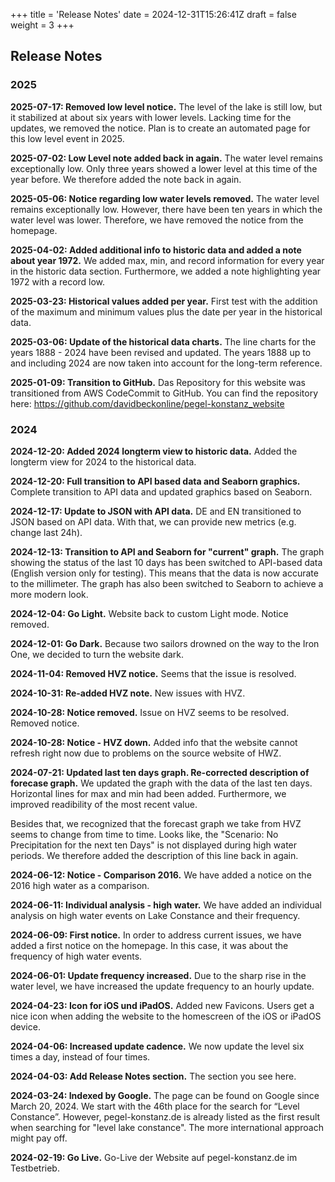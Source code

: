 +++
title = 'Release Notes'
date = 2024-12-31T15:26:41Z
draft = false
weight = 3
+++

## Release Notes

### 2025

**2025-07-17: Removed low level notice.**
The level of the lake is still low, but it stabilized at about six years with lower levels. Lacking time for the updates, we removed the notice. Plan is to create an automated page for this low level event in 2025.

**2025-07-02: Low Level note added back in again.**
The water level remains exceptionally low. Only three years showed a lower level at this time of the year before. We therefore added the note back in again.

**2025-05-06: Notice regarding low water levels removed.**
The water level remains exceptionally low. However, there have been ten years in which the water level was lower. Therefore, we have removed the notice from the homepage.

**2025-04-02: Added additional info to historic data and added a note about year 1972.**
We added max, min, and record information for every year in the historic data section.
Furthermore, we added a note highlighting year 1972 with a record low.

**2025-03-23: Historical values ​​added per year.**
First test with the addition of the maximum and minimum values ​​plus the date per year in the historical data.

**2025-03-06: Update of the historical data charts.**
The line charts for the years 1888 - 2024 have been revised and updated. The years 1888 up to and including 2024 are now taken into account for the long-term reference.

**2025-01-09: Transition to GitHub.**
Das Repository for this website was transitioned from AWS CodeCommit to GitHub. You can find the repository here:
https://github.com/davidbeckonline/pegel-konstanz_website

### 2024

**2024-12-20: Added 2024 longterm view to historic data.**
Added the longterm view for 2024 to the historical data.

**2024-12-20: Full transition to API based data and Seaborn graphics.**
Complete transition to API data and updated graphics based on Seaborn.

**2024-12-17: Update to JSON with API data.**
DE and EN transitioned to JSON based on API data. With that, we can provide new metrics (e.g. change last 24h).

**2024-12-13: Transition to API and Seaborn for "current" graph.**
The graph showing the status of the last 10 days has been switched to API-based data (English version only for testing). This means that the data is now accurate to the millimeter. The graph has also been switched to Seaborn to achieve a more modern look.

**2024-12-04: Go Light.**
Website back to custom Light mode.
Notice removed.

**2024-12-01: Go Dark.**
Because two sailors drowned on the way to the Iron One, we decided to turn the website dark.

**2024-11-04: Removed HVZ notice.**
Seems that the issue is resolved.

**2024-10-31: Re-added HVZ note.**
New issues with HVZ.

**2024-10-28: Notice removed.**
Issue on HVZ seems to be resolved. Removed notice.

**2024-10-28: Notice - HVZ down.**
Added info that the website cannot refresh right now due to problems on the source website of HWZ.

**2024-07-21: Updated last ten days graph. Re-corrected description of forecase graph.**
We updated the graph with the data of the last ten days. Horizontal lines for max and min had been added. Furthermore, we improved readibility of the most recent value.

Besides that, we recognized that the forecast graph we take from HVZ seems to change from time to time. Looks like, the "Scenario: No Precipitation for the next ten Days" is not displayed during high water periods. We therefore added the description of this line back in again.

**2024-06-12: Notice - Comparison 2016.**
We have added a notice on the 2016 high water as a comparison.

**2024-06-11: Individual analysis - high water.**
We have added an individual analysis on high water events on Lake Constance and their frequency.

**2024-06-09: First notice.**
In order to address current issues, we have added a first notice on the homepage. In this case, it was about the frequency of high water events.

**2024-06-01: Update frequency increased.**
Due to the sharp rise in the water level, we have increased the update frequency to an hourly update.

**2024-04-23: Icon for iOS und iPadOS.**
Added new Favicons. Users get a nice icon when adding the website to the homescreen of the iOS or iPadOS device.

**2024-04-06: Increased update cadence.**
We now update the level six times a day, instead of four times.

**2024-04-03: Add Release Notes section.**
The section you see here.

**2024-03-24: Indexed by Google.**
The page can be found on Google since March 20, 2024. We start with the 46th place for the search for “Level Constance”. However, pegel-konstanz.de is already listed as the first result when searching for "level lake constance". The more international approach might pay off.

**2024-02-19: Go Live.**
Go-Live der Website auf pegel-konstanz.de im Testbetrieb.
